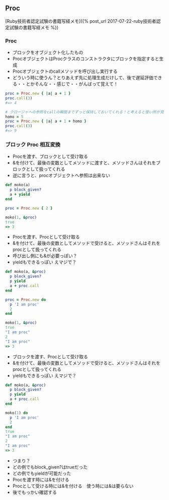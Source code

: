 ## Proc

[Ruby技術者認定試験の書籍写経メモ]({% post_url 2017-07-22-ruby技術者認定試験の書籍写経メモ %})

### Proc

- ブロックをオブジェクト化したもの
- ProcオブジェクトはProcクラスのコンストラクタにブロックを指定すると生成
- Procオブジェクトのcallメソッドを呼び出し実行する
- どういう時に使うん？とりあえず先に処理生成だけして、後で遅延評価できる・・とかそんな・・感じで・・がんばって覚えて！

```ruby
proc = Proc.new { |a| a + 1 }
proc.call(3)
#=> 4

# クロージャへの参照をcallの瞬間までずっと保持しておいてくれる！と考えると使い所が見つかる？？
homo = 5
proc = Proc.new { |a| a + 1 + homo }
proc.call(3)
#=> 9
```

### ブロック Proc 相互変換

- Procを渡す、ブロックとして受け取る
- &を付けて、最後の変数としてメソッドに渡すと、メソッドさんはそれをブロックとして扱ってくれる
- 逆に言うと、procオブジェクトへ参照は出来ない

```ruby
def moko(a)
  p block_given?
  a + yield
end

proc = Proc.new { 2 }

moko(1, &proc)
true
=> 3
```

- Procを渡す、Procとして受け取る
- &を付けて、最後の変数としてメソッドで受けると、メソッドさんはそれをprocとして扱ってくれる
- 呼び出し側にも&が必要っぽい？
- yieldもできるっぽい えマジで？

```ruby
def moko(a, &proc)
  p block_given?
  p yield
  a + proc.call
end

proc = Proc.new do
  p 'I am proc'
  2
end

moko(1, &proc)
true
"I am proc"
2
"I am proc"
=> 3
```

- ブロックを渡す、Procとして受け取る
- &を付けて、最後の変数としてメソッドで受けると、メソッドさんはそれをprocとして扱ってくれる
- yieldもできるっぽい えマジで？

```ruby
def moko(a, &proc)
  p block_given?
  p yield
  a + proc.call
end

moko(1) do
  p 'I am proc'
  2
end
true
"I am proc"
2
"I am proc"
=> 3
```

- つまり？
- どの例でもblock_given?はtrueだった
- どの例でもyieldが可能だった
- Procを渡す時には&を付ける
- Procとして受ける時には&を付ける　使う時には&は要らない
- 後でもっかい確認する
